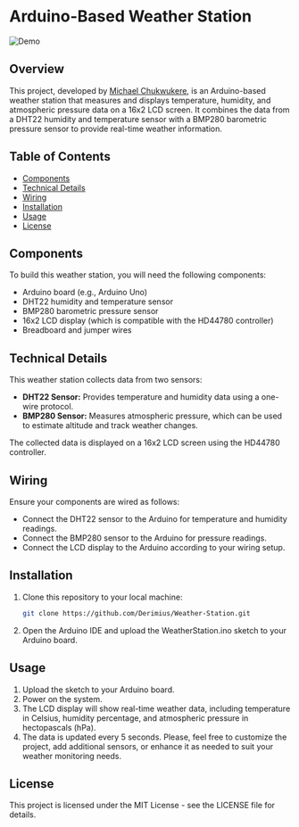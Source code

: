 # Arduino-Based Weather Station

![Demo](https://i.postimg.cc/J4K2L0W1/Screenshot-2017-10-22-12-15-21-1-1024x576.png)

## Overview
This project, developed by [Michael Chukwukere](https://www.linkedin.com/in/mchukwukere), is an Arduino-based weather station that measures and displays temperature, humidity, and atmospheric pressure data on a 16x2 LCD screen. It combines the data from a DHT22 humidity and temperature sensor with a BMP280 barometric pressure sensor to provide real-time weather information.

## Table of Contents
- [Components](#components)
- [Technical Details](#technical-details)
- [Wiring](#wiring)
- [Installation](#installation)
- [Usage](#usage)
- [License](#license)

## Components
To build this weather station, you will need the following components:
- Arduino board (e.g., Arduino Uno)
- DHT22 humidity and temperature sensor
- BMP280 barometric pressure sensor
- 16x2 LCD display (which is compatible with the HD44780 controller)
- Breadboard and jumper wires

## Technical Details
This weather station collects data from two sensors:
- **DHT22 Sensor:** Provides temperature and humidity data using a one-wire protocol.
- **BMP280 Sensor:** Measures atmospheric pressure, which can be used to estimate altitude and track weather changes.

The collected data is displayed on a 16x2 LCD screen using the HD44780 controller.

## Wiring
Ensure your components are wired as follows:
- Connect the DHT22 sensor to the Arduino for temperature and humidity readings.
- Connect the BMP280 sensor to the Arduino for pressure readings.
- Connect the LCD display to the Arduino according to your wiring setup.

## Installation
1. Clone this repository to your local machine:

   ```bash
   git clone https://github.com/Derimius/Weather-Station.git

1. Open the Arduino IDE and upload the WeatherStation.ino sketch to your Arduino board.

## Usage
1. Upload the sketch to your Arduino board.
2. Power on the system.
3. The LCD display will show real-time weather data, including temperature in Celsius, humidity percentage, and atmospheric pressure in hectopascals (hPa).
4. The data is updated every 5 seconds.
Please, feel free to customize the project, add additional sensors, or enhance it as needed to suit your weather monitoring needs.

## License 
This project is licensed under the MIT License - see the LICENSE file for details.